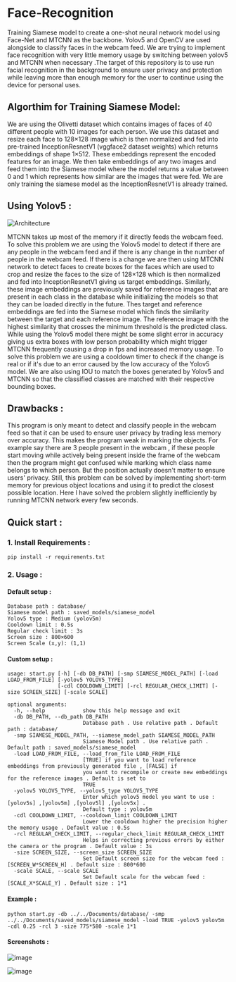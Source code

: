 # Face-Recognition
Training Siamese model to create a one-shot neural network model using Face-Net and MTCNN as the backbone. Yolov5 and OpenCV are used alongside to classify faces in the webcam feed.
We are trying to implement face recognition with very little memory usage by switching between yolov5 and MTCNN when necessary .The target of this repository is to use run facial recognition in the background to ensure user privacy and protection while leaving more than enough memory for the user to continue using the device for personal uses.

## Algorthim for Training Siamese Model:
We are using the Olivetti dataset which contains images of faces of 40 different people with 10 images for each person. We use this dataset and resize each face to 128×128 image which is then normalized and fed into pre-trained InceptionResnetV1 (vggface2 dataset weights) which returns embeddings of shape 1×512. These embeddings represent the encoded features for an image. We then take embeddings of any two images and feed them into the Siamese model where the model returns a value between 0 and 1 which represents how similar are the images that were fed. We are only training the siamese model as the InceptionResnetV1 is already trained.

## Using Yolov5 :
![Architecture](https://user-images.githubusercontent.com/57902078/139682710-8b23b2b9-43f8-42c8-b7e5-8f4a799afdb7.png)

MTCNN takes up most of the memory if it directly feeds the webcam feed. To solve this problem we are using the Yolov5 model to detect if there are any people in the webcam feed and if there is any change in the number of people in the webcam feed. If there is a change we are then using MTCNN network to detect faces to create boxes for the faces which are used to crop and resize the faces to the size of 128×128 which is then normalized and fed into InceptionResnetV1 giving us target embeddings. Similarly, these image embeddings are previously saved for reference images that are present in each class in the database while initializing the models so that they can be loaded directly in the future. Thes target and reference embeddings are fed into the Siamese model which finds the similarity between the target and each reference image. The reference image with the highest similarity that crosses the minimum threshold is the predicted class. While using the Yolov5 model there might be some slight error in accuracy giving us extra boxes with low person probability which might trigger MTCNN frequently causing a drop in fps and increased memory usage. To solve this problem we are using a cooldown timer to check if the change is real or if it's due to an error caused by the low accuracy of the Yolov5 model. We are also using IOU to match the boxes generated by Yolov5 and MTCNN so that the classified classes are matched with their respective bounding boxes.

## Drawbacks :
This program is only meant to detect and classify people in the webcam feed so that it can be used to ensure user privacy by trading less memory over accuracy. This makes the program weak in marking the objects. For example say there are 3 people present in the webcam , if these people start moving while actively being present inside the frame of the webcam then the program might get confused while marking which class name belongs to which person. But the position actually doesn't matter to ensure users' privacy. Still, this problem can be solved by implementing short-term memory for previous object locations and using it to predict the closest possible location. Here I have solved the problem slightly inefficiently by running MTCNN network every few seconds.

## Quick start :
### 1. Install Requirements :
```shell
pip install -r requirements.txt
```

### 2. Usage :
#### Default setup :
```
Database path : database/
Siamese model path : saved_models/siamese_model
Yolov5 type : Medium (yolov5m)
Cooldown limit : 0.5s
Regular check limit : 3s
Screen size : 800×600
Screen Scale (x,y): (1,1)
```
#### Custom setup :
```console
usage: start.py [-h] [-db DB_PATH] [-smp SIAMESE_MODEL_PATH] [-load LOAD_FROM_FILE] [-yolov5 YOLOV5_TYPE]
                [-cdl COOLDOWN_LIMIT] [-rcl REGULAR_CHECK_LIMIT] [-size SCREEN_SIZE] [-scale SCALE]

optional arguments:
  -h, --help            show this help message and exit
  -db DB_PATH, --db_path DB_PATH
                        Database path . Use relative path . Default path : database/
  -smp SIAMESE_MODEL_PATH, --siamese_model_path SIAMESE_MODEL_PATH
                        Siamese Model path . Use relative path . Default path : saved_models/siamese_model
  -load LOAD_FROM_FILE, --load_from_file LOAD_FROM_FILE
                        [TRUE] if you want to load reference embeddings from previously generated file , [FALSE] if
                        you want to recompile or create new embeddings for the reference images . Default is set to
                        TRUE
  -yolov5 YOLOV5_TYPE, --yolov5_type YOLOV5_TYPE
                        Enter which yolov5 model you want to use : [yolov5s] ,[yolov5m] ,[yolov5l] ,[yolov5x] .
                        Default type : yolov5m
  -cdl COOLDOWN_LIMIT, --cooldown_limit COOLDOWN_LIMIT
                        Lower the cooldown higher the precision higher the memory usage . Default value : 0.5s
  -rcl REGULAR_CHECK_LIMIT, --regular_check_limit REGULAR_CHECK_LIMIT
                        Helps in correcting previous errors by either the camera or the program . Default value : 3s
  -size SCREEN_SIZE, --screen_size SCREEN_SIZE
                        Set Default screen size for the webcam feed : [SCREEN_W*SCREEN_H] . Default size : 800*600
  -scale SCALE, --scale SCALE
                        Set Default scale for the webcam feed : [SCALE_X*SCALE_Y] . Default size : 1*1

```
#### Example :

```shell
python start.py -db ../../Documents/database/ -smp ../../Documents/saved_models/siamese_model -load TRUE -yolov5 yolov5m -cdl 0.25 -rcl 3 -size 775*580 -scale 1*1
```
#### Screenshots : 
![image](https://user-images.githubusercontent.com/57902078/139665172-f2befe7d-b4cc-4f10-8206-f76b899be46f.png)

![image](https://user-images.githubusercontent.com/57902078/139664693-0ebe95d7-b8bf-4460-b6a3-fc525c33e233.png)

